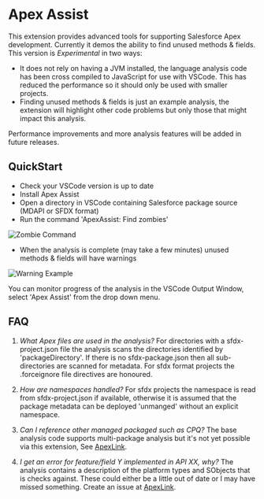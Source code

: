 
# Apex Assist

This extension provides advanced tools for supporting Salesforce Apex development. Currently it demos the ability to
find unused methods & fields. This version is *Experimental* in two ways:

* It does not rely on having a JVM installed, the language analysis code  has been cross compiled to JavaScript for use with VSCode. This has reduced the performance so it should only be used with smaller projects.
* Finding unused methods & fields is just an example analysis, the extension will highlight other code problems but only those that might impact this analysis.

Performance improvements and more analysis features will be added in future releases.

## QuickStart

* Check your VSCode version is up to date
* Install Apex Assist
* Open a directory in VSCode containing Salesforce package source (MDAPI or SFDX format)
* Run the command 'ApexAssist: Find zombies'

![Zombie Command](https://raw.githubusercontent.com/nawforce/ApexLink/master/images/FindZombies.png)

* When the analysis is complete (may take a few minutes) unused methods & fields will have warnings

![Warning Example](https://raw.githubusercontent.com/nawforce/ApexLink/master/images/UnusedField.png)

You can monitor progress of the analysis in the VSCode Output Window, select 'Apex Assist' from the drop down menu.

## FAQ

1. *What Apex files are used in the analysis?*
For directories with a sfdx-project.json file the analysis scans the directories identified by 'packageDirectory'. If there is no sfdx-package.json then all sub-directories are scanned for metadata. For sfdx format projects the .forceignore file directives are honoured.

2. *How are namespaces handled?*
For sfdx projects the namespace is read from sfdx-project.json if available, otherwise it is assumed that the package metadata can be deployed 'unmanged' without an explicit namespace.

3. *Can I reference other managed packaged such as CPQ?*
The base analysis code supports multi-package analysis but it's not yet possible via this extension, See [ApexLink](https://github.com/nawforce/ApexLink).

4. *I get an error for feature/field Y implemented in API XX, why?*
The analysis contains a description of the platform types and SObjects that is checks against. These could either be a little out of date or I may have missed something. Create an issue at [ApexLink](https://github.com/nawforce/ApexLink).        
